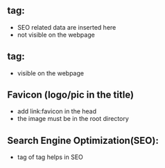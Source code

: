 ## <head> tag:
- SEO related data are inserted here
- not visible on the webpage

## <body> tag:
- visible on the webpage

## Favicon (logo/pic in the title)
- add link:favicon in the head 
- the image must be in the root directory


## Search Engine Optimization(SEO):
- <meta> tag of <head> tag helps in SEO

